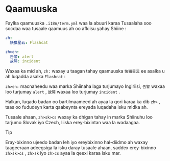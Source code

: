 # Qaamuuska

Faylka qaamuuska `.i18n/term.yml` waa la abuuri karaa Tusaalaha soo socdaa waa tusaale qaamuus ah oo afkiisu yahay Shiine :

```yml
zh:
  快猫星云: Flashcat

zh>en:
  告警: alert
  故障: incident
```

Waxaa ka mid ah, `zh:` waxay u taagan tahay qaamuuska `快猫星云` ee asalka u ah luqadda asalka `Flashcat` :

`zh>en:` macnaheedu waa marka Shiinaha laga turjumayo Ingiriisi, `告警` waxaa loo turjumay `alert` , `故障` waxaa loo turjumay `incident` .

Halkan, luqado badan oo bartilmaameed ah ayaa la qori karaa ka dib `zh>` , taas oo fududeyn karta qaabeynta ereyada luqadaha isku midka ah.

Tusaale ahaan, `zh>sk>cs` waxay ka dhigan tahay in marka Shiinuhu loo tarjumo Slovak iyo Czech, liiska erey-bixintan waa la wadaagaa.

> [!TIP]
> Eray-bixinno ujeedo badan leh iyo ereybixinno hal-diidmo ah waxay taageeraan adeegsiga la isku daray tusaale ahaan, saddex erey-bixinno `zh>sk>cs` , `zh>sk` iyo `zh>cs` ayaa la qeexi karaa isku mar.